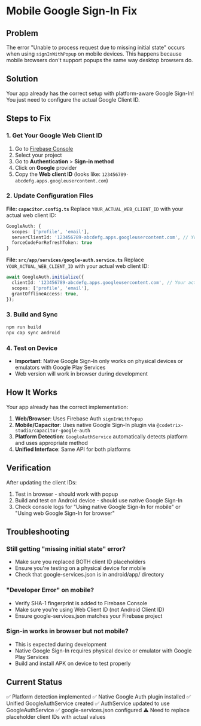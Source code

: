 # Mobile Google Sign-In Fix

## Problem
The error "Unable to process request due to missing initial state" occurs when using `signInWithPopup` on mobile devices. This happens because mobile browsers don't support popups the same way desktop browsers do.

## Solution
Your app already has the correct setup with platform-aware Google Sign-In! You just need to configure the actual Google Client ID.

## Steps to Fix

### 1. Get Your Google Web Client ID
1. Go to [Firebase Console](https://console.firebase.google.com)
2. Select your project
3. Go to **Authentication** > **Sign-in method**
4. Click on **Google** provider
5. Copy the **Web client ID** (looks like: `123456789-abcdefg.apps.googleusercontent.com`)

### 2. Update Configuration Files

**File: `capacitor.config.ts`**
Replace `YOUR_ACTUAL_WEB_CLIENT_ID` with your actual web client ID:
```typescript
GoogleAuth: {
  scopes: ['profile', 'email'],
  serverClientId: '123456789-abcdefg.apps.googleusercontent.com', // Your actual web client ID
  forceCodeForRefreshToken: true
}
```

**File: `src/app/services/google-auth.service.ts`**
Replace `YOUR_ACTUAL_WEB_CLIENT_ID` with your actual web client ID:
```typescript
await GoogleAuth.initialize({
  clientId: '123456789-abcdefg.apps.googleusercontent.com', // Your actual web client ID
  scopes: ['profile', 'email'],
  grantOfflineAccess: true,
});
```

### 3. Build and Sync
```bash
npm run build
npx cap sync android
```

### 4. Test on Device
- **Important**: Native Google Sign-In only works on physical devices or emulators with Google Play Services
- Web version will work in browser during development

## How It Works

Your app already has the correct implementation:

1. **Web/Browser**: Uses Firebase Auth `signInWithPopup`
2. **Mobile/Capacitor**: Uses native Google Sign-In plugin via `@codetrix-studio/capacitor-google-auth`
3. **Platform Detection**: `GoogleAuthService` automatically detects platform and uses appropriate method
4. **Unified Interface**: Same API for both platforms

## Verification

After updating the client IDs:

1. Test in browser - should work with popup
2. Build and test on Android device - should use native Google Sign-In
3. Check console logs for "Using native Google Sign-In for mobile" or "Using web Google Sign-In for browser"

## Troubleshooting

### Still getting "missing initial state" error?
- Make sure you replaced BOTH client ID placeholders
- Ensure you're testing on a physical device for mobile
- Check that google-services.json is in android/app/ directory

### "Developer Error" on mobile?
- Verify SHA-1 fingerprint is added to Firebase Console
- Make sure you're using Web Client ID (not Android Client ID)
- Ensure google-services.json matches your Firebase project

### Sign-in works in browser but not mobile?
- This is expected during development
- Native Google Sign-In requires physical device or emulator with Google Play Services
- Build and install APK on device to test properly

## Current Status
✅ Platform detection implemented
✅ Native Google Auth plugin installed
✅ Unified GoogleAuthService created
✅ AuthService updated to use GoogleAuthService
✅ google-services.json configured
⚠️ Need to replace placeholder client IDs with actual values